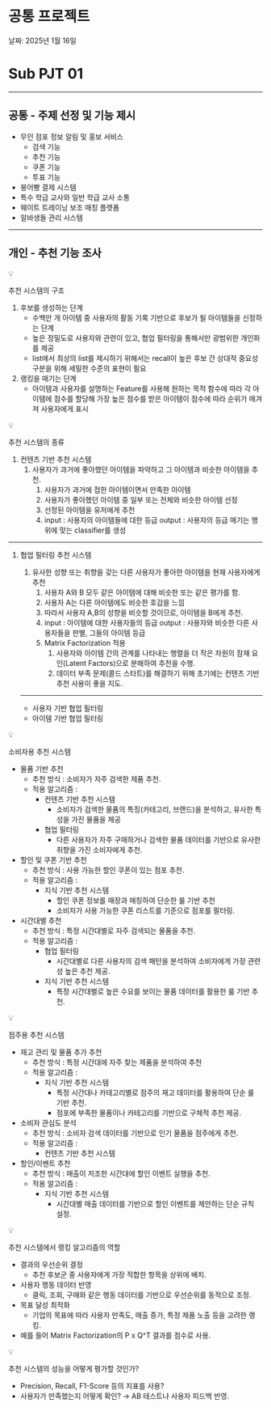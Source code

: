 # 공통 프로젝트

날짜: 2025년 1월 16일

# Sub PJT 01

---

## 공통 - 주제 선정 및 기능 제시

- 무인 점포 정보 알림 및 홍보 서비스
    - 검색 기능
    - 추천 기능
    - 쿠폰 기능
    - 투표 기능
- 붕어빵 결제 시스템
- 특수 학급 교사와 일반 학급 교사 소통
- 웨이트 트레이닝 보조 매칭 플랫폼
- 알바생들 관리 시스템

---

## 개인 - 추천 기능 조사

<aside>
💡

추천 시스템의 구조

1. 후보를 생성하는 단계
    - 수백만 개 아이템 중 사용자의 활동 기록 기반으로 후보가 될 아이템들을 신정하는 단계
    - 높은 정밀도로 사용자와 관련이 있고, 협업 필터링을 통해서만 광범위한 개인화를 제공
    - list에서 최상의 list를 제시하기 위해서는 recall이 높은 후보 간 상대적 중요성 구분을 위해 세밀한 수준의 표현이 필요
2. 랭킹을 매기는 단계
    - 아이템과 사용자를 설명하는 Feature를 사용해 원하는 목적 함수에 따라 각 아이템에 점수를 할당해 가장 높은 점수를 받은 아이템이 점수에 따라 순위가 매겨져 사용자에게 표시
</aside>

<aside>
💡

추천 시스템의 종류

1. 컨텐츠 기반 추천 시스템
    1. 사용자가 과거에 좋아했던 아이템을 파악하고 그 아이템과 비슷한 아이템을 추천.
        1. 사용자가 과거에 접한 아이템이면서 만족한 아이템
        2. 사용자가 좋아했던 아이템 중 일부 또는 전체와 비슷한 아이템 선정
        3. 선정된 아이템을 유저에게 추천
        4. input : 사용자의 아이템들에 대한 등급
        output : 사용자의 등급 매기는 행위에 맞는 classifier를 생성

---

1. 협업 필터링 추천 시스템
    1. 유사한 성향 또는 취향을 갖는 다른 사용자가 좋아한 아이템을 현재 사용자에게 추천
        1. 사용자 A와 B 모두 같은 아이템에 대해 비슷한 또는 같은 평가를 함.
        2. 사용자 A는 다른 아이템에도 비슷한 호감을 느낌
        3. 따라서 사용자 A,B의 성향을 비슷할 것이므로, 아이템을 B에게 추천.
        4. input : 아이템에 대한 사용자들의 등급
        output : 사용자와 비슷한 다른 사용자들을 판별, 그들의 아이템 등급
        5. Matrix Factorization 적용
            1. 사용자와 아이템 간의 관계를 나타내는 행렬을 더 작은 차원의 잠재 요인(Latent Factors)으로 분해하여 추천을 수행.
            2. 데이터 부족 문제(콜드 스타트)를 해결하기 위해 초기에는 컨텐츠 기반 추천 사용이 좋을 지도.
    
    ---
    
    - 사용자 기반 협업 필터링
    - 아이템 기반 협업 필터링
</aside>

<aside>
💡

소비자용 추천 시스템

- 물품 기반 추천
    - 추천 방식 : 소비자가 자주 검색한 제품 추천.
    - 적용 알고리즘 :
        - 컨텐츠 기반 추천 시스템
            - 소비자가 검색한 물품의 특징(카테고리, 브랜드)을 분석하고, 유사한 특성을 가진 물품을 제공
        - 협업 필터링
            - 다른 사용자가 자주 구매하거나 검색한 물품 데이터를 기반으로 유사한 취향을 가진 소비자에게 추천.
- 할인 및 쿠폰 기반 추천
    - 추천 방식 : 사용 가능한 할인 쿠폰이 있는 점포 추천.
    - 적용 알고리즘 :
        - 지식 기반 추천 시스템
            - 할인 쿠폰 정보를 매장과 매칭하여 단순한 룰 기반 추천
            - 소비자가 사용 가능한 쿠폰 리스트를 기준으로 점포를 필터링.
- 시간대별 추천
    - 추천 방식 : 특정 시간대별로 자주 검색되는 물품을 추천.
    - 적용 알고리즘 :
        - 협업 필터링
            - 시간대별로 다른 사용자의 검색 패턴을 분석하여 소비자에게 가장 관련성 높은 추천 제공.
        - 지식 기반 추천 시스템
            - 특정 시간대별로 높은 수요를 보이는 물품 데이터를 활용한 룰 기반 추천.
</aside>

<aside>
💡

점주용 추천 시스템

- 재고 관리 및 물품 추가 추천
    - 추천 방식 : 특정 시간대에 자주 찾는 제품을 분석하여 추천
    - 적용 알고리즘 :
        - 지식 기반 추천 시스템
            - 특정 시간대나 카테고리별로 점주의 재고 데이터를 활용하여 단순 룰 기반 추천.
            - 점포에 부족한 물품이나 카테고리를 기반으로 구체적 추천 제공.
- 소비자 관심도 분석
    - 추천 방식 : 소비자 검색 데이터를 기반으로 인기 물품을 점주에게 추천.
    - 적용 알고리즘 :
        - 컨텐츠 기반 추천 시스템
- 할인/이벤트 추천
    - 추천 방식 : 매출이 저조한 시간대에 할인 이벤트 실행을 추천.
    - 적용 알고리즘 :
        - 지식 기반 추천 시스템
            - 시간대별 매출 데이터를 기반으로 할인 이벤트를 제안하는 단순 규칙 설정.
</aside>

<aside>
💡

추천 시스템에서 랭킹 알고리즘의 역할

- 결과의 우선순위 결정
    - 추천 후보군 중 사용자에게 가장 적합한 항목을 상위에 배치.
- 사용자 행동 데이터 반영
    - 클릭, 조회, 구매와 같은 행동 데이터를 기반으로 우선순위를 동적으로 조정.
- 목표 달성 최적화
    - 기업의 목표에 따라 사용자 만족도, 매출 증가, 특정 제품 노출 등을 고려한 랭킹.
- 예를 들어 Matrix Factorization의 P x Q^T 결과를 점수로 사용.
</aside>

<aside>
💡

추천 시스템의 성능을 어떻게 평가할 것인가?

- Precision, Recall, F1-Score 등의 지표를 사용?
- 사용자가 만족했는지 어떻게 확인? → AB 테스트나 사용자 피드백 반영.
</aside>
